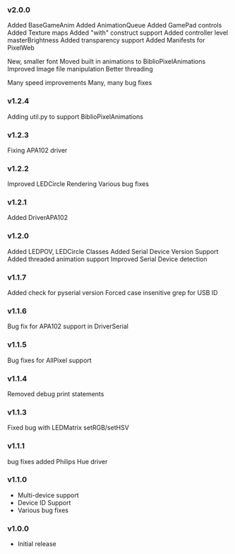 ### v2.0.0
Added BaseGameAnim
Added AnimationQueue
Added GamePad controls
Added Texture maps
Added "with" construct support
Added controller level masterBrightness
Added transparency support
Added Manifests for PixelWeb

New, smaller font
Moved built in animations to BiblioPixelAnimations
Improved Image file manipulation
Better threading

Many speed improvements
Many, many bug fixes

### v1.2.4
Adding util.py to support BiblioPixelAnimations

### v1.2.3
Fixing APA102 driver

### v1.2.2
Improved LEDCircle Rendering
Various bug fixes

### v1.2.1
Added DriverAPA102

### v1.2.0
Added LEDPOV, LEDCircle Classes
Added Serial Device Version Support
Added threaded animation support
Improved Serial Device detection

### v1.1.7
Added check for pyserial version
Forced case insenitive grep for USB ID

### v1.1.6
Bug fix for APA102 support in DriverSerial

### v1.1.5
Bug fixes for AllPixel support

### v1.1.4
Removed debug print statements

### v1.1.3
Fixed bug with LEDMatrix setRGB/setHSV

### v1.1.1
bug fixes
added Philips Hue driver

### v1.1.0
- Multi-device support
- Device ID Support
- Various bug fixes

### v1.0.0
- Initial release
